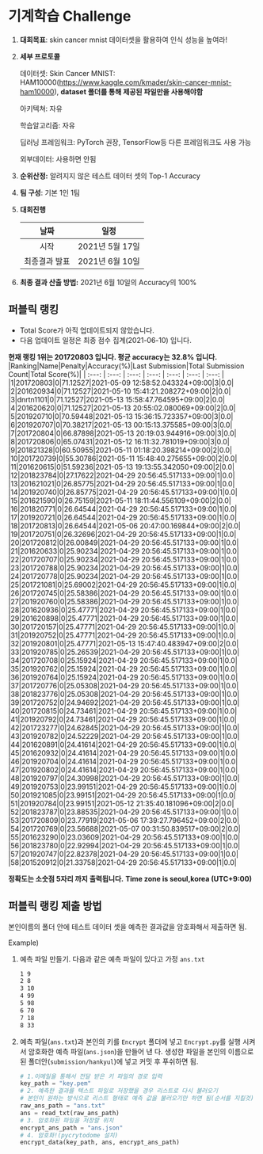 # **기계학습 Challenge**
1. **대회목표**: skin cancer mnist 데이터셋을 활용하여 인식 성능을 높여라!

2. **세부 프로토콜**

   데이터셋: Skin Cancer MNIST: HAM10000(https://www.kaggle.com/kmader/skin-cancer-mnist-ham10000), 
           **dataset 폴더를 통해 제공된 파일만을 사용해야함**

   아키텍쳐: 자유

   학습알고리즘: 자유

   딥러닝 프레임워크: PyTorch 권장, TensorFlow등 다른 프레임워크도 사용 가능

   외부데이터: 사용하면 안됨

3. **순위산정:** 알려지지 않은 테스트 데이터 셋의 Top-1 Accuracy

4. **팀 구성**: 기본 1인 1팀


5. **대회진행**

   |     날짜      |      일정       |
   | :-----------: | :-------------: |
   |     시작      | 2021년 5월 17일 |
   | 최종결과 발표 | 2021년 6월 10일  |

7. **최종 결과 산출 방법:** 2021년 6월 10일의 Accuracy의 100%


## 퍼블릭 랭킹

  
- Total Score가 아직 업데이트되지 않았습니다. 
 - 다음 업데이트 일정은 최종 점수 집계(2021-06-10) 입니다.
  
**현재 랭킹 1위는 201720803 입니다. 평균 accuracy는 32.8% 입니다.**
|Ranking|Name|Penalty|Accuracy(%)|Last Submission|Total Submission Count|Total Score(%)|
| :---: | :---: | :---: | :---: | :---: | :---: | :---: |
|1|201720803|0|71.12527|2021-05-09 12:58:52.043324+09:00|3|0.0|
|2|201620934|0|71.12527|2021-05-10 15:41:21.208272+09:00|2|0.0|
|3|dnrtn1101|0|71.12527|2021-05-13 15:58:47.764595+09:00|2|0.0|
|4|201620620|0|71.12527|2021-05-13 20:55:02.080069+09:00|2|0.0|
|5|201920710|0|70.59448|2021-05-13 15:36:15.723357+09:00|3|0.0|
|6|201920707|0|70.38217|2021-05-13 00:15:13.375585+09:00|3|0.0|
|7|201720804|0|66.87898|2021-05-13 20:19:03.944916+09:00|3|0.0|
|8|201720806|0|65.07431|2021-05-12 16:11:32.781019+09:00|3|0.0|
|9|201821328|0|60.50955|2021-05-11 01:18:20.398214+09:00|2|0.0|
|10|201720739|0|55.30786|2021-05-11 15:48:40.275655+09:00|2|0.0|
|11|201620615|0|51.59236|2021-05-13 19:13:55.342050+09:00|2|0.0|
|12|201823784|0|27.17622|2021-04-29 20:56:45.517133+09:00|1|0.0|
|13|201621021|0|26.85775|2021-04-29 20:56:45.517133+09:00|1|0.0|
|14|201920740|0|26.85775|2021-04-29 20:56:45.517133+09:00|1|0.0|
|15|201621590|0|26.75159|2021-05-11 18:11:44.556109+09:00|2|0.0|
|16|201820771|0|26.64544|2021-04-29 20:56:45.517133+09:00|1|0.0|
|17|201920721|0|26.64544|2021-04-29 20:56:45.517133+09:00|1|0.0|
|18|201720813|0|26.64544|2021-05-06 20:47:00.169844+09:00|2|0.0|
|19|201720751|0|26.32696|2021-04-29 20:56:45.517133+09:00|1|0.0|
|20|201720812|0|26.00849|2021-04-29 20:56:45.517133+09:00|1|0.0|
|21|201620633|0|25.90234|2021-04-29 20:56:45.517133+09:00|1|0.0|
|22|201720707|0|25.90234|2021-04-29 20:56:45.517133+09:00|1|0.0|
|23|201720788|0|25.90234|2021-04-29 20:56:45.517133+09:00|1|0.0|
|24|201720778|0|25.90234|2021-04-29 20:56:45.517133+09:00|1|0.0|
|25|201721081|0|25.69002|2021-04-29 20:56:45.517133+09:00|1|0.0|
|26|201720745|0|25.58386|2021-04-29 20:56:45.517133+09:00|1|0.0|
|27|201920760|0|25.58386|2021-04-29 20:56:45.517133+09:00|1|0.0|
|28|201620936|0|25.47771|2021-04-29 20:56:45.517133+09:00|1|0.0|
|29|201620898|0|25.47771|2021-04-29 20:56:45.517133+09:00|1|0.0|
|30|201720157|0|25.47771|2021-04-29 20:56:45.517133+09:00|1|0.0|
|31|201920752|0|25.47771|2021-04-29 20:56:45.517133+09:00|1|0.0|
|32|201920801|0|25.47771|2021-05-13 15:47:40.483947+09:00|2|0.0|
|33|201920785|0|25.26539|2021-04-29 20:56:45.517133+09:00|1|0.0|
|34|201720708|0|25.15924|2021-04-29 20:56:45.517133+09:00|1|0.0|
|35|201920762|0|25.15924|2021-04-29 20:56:45.517133+09:00|1|0.0|
|36|201920764|0|25.15924|2021-04-29 20:56:45.517133+09:00|1|0.0|
|37|201720776|0|25.05308|2021-04-29 20:56:45.517133+09:00|1|0.0|
|38|201823776|0|25.05308|2021-04-29 20:56:45.517133+09:00|1|0.0|
|39|201720752|0|24.94692|2021-04-29 20:56:45.517133+09:00|1|0.0|
|40|201720815|0|24.73461|2021-04-29 20:56:45.517133+09:00|1|0.0|
|41|201920792|0|24.73461|2021-04-29 20:56:45.517133+09:00|1|0.0|
|42|201723277|0|24.62845|2021-04-29 20:56:45.517133+09:00|1|0.0|
|43|201920782|0|24.52229|2021-04-29 20:56:45.517133+09:00|1|0.0|
|44|201620891|0|24.41614|2021-04-29 20:56:45.517133+09:00|1|0.0|
|45|201620932|0|24.41614|2021-04-29 20:56:45.517133+09:00|1|0.0|
|46|201920704|0|24.41614|2021-04-29 20:56:45.517133+09:00|1|0.0|
|47|201920802|0|24.41614|2021-04-29 20:56:45.517133+09:00|1|0.0|
|48|201920797|0|24.30998|2021-04-29 20:56:45.517133+09:00|1|0.0|
|49|201920753|0|23.99151|2021-04-29 20:56:45.517133+09:00|1|0.0|
|50|201921085|0|23.99151|2021-04-29 20:56:45.517133+09:00|1|0.0|
|51|201920784|0|23.99151|2021-05-12 21:35:40.181096+09:00|2|0.0|
|52|201823787|0|23.88535|2021-04-29 20:56:45.517133+09:00|1|0.0|
|53|201720809|0|23.77919|2021-05-06 17:39:27.796452+09:00|2|0.0|
|54|201720769|0|23.56688|2021-05-07 00:31:50.839517+09:00|2|0.0|
|55|201623290|0|23.03609|2021-04-29 20:56:45.517133+09:00|1|0.0|
|56|201823780|0|22.92994|2021-04-29 20:56:45.517133+09:00|1|0.0|
|57|201920747|0|22.82378|2021-04-29 20:56:45.517133+09:00|1|0.0|
|58|201520912|0|21.33758|2021-04-29 20:56:45.517133+09:00|1|0.0|


**정확도는 소숫점 5자리 까지 출력됩니다.**
**Time zone is seoul,korea (UTC+9:00)**
## 퍼블릭 랭킹 제출 방법

본인이름의 폴더 안에 테스트 데이터 셋을 예측한 결과값을 암호화해서 제출하면 됨.

Example) 

1. 예측 파일 만들기. 다음과 같은 예측 파일이 있다고 가정 `ans.txt`

   ```tex
   1 9
   2 8
   3 10
   4 99
   5 98
   6 70
   7 18
   8 33
   ```

2. 예측 파일(`ans.txt`)과 본인의 키를 `Encrypt` 폴더에 넣고 `Encrypt.py`를 실행 시켜서 암호화한 예측 파일(`ans.json`)을 만들어 낸 다. 생성한 파일을 본인의 이름으로 된 폴더안(`submission/hankyul`)에 넣고 커밋 후 푸쉬하면 됨.

   ```python
   # 1.이메일을 통해서 전달 받은 키 파일의 경로 입력
   key_path = "key.pem"
   # 2. 예측한 결과를 텍스트 파일로 저장했을 경우 리스트로 다시 불러오기
   # 본인이 원하는 방식으로 리스트 형태로 예측 값을 불러오기만 하면 됨(순서를 지킬것)
   raw_ans_path = "ans.txt"
   ans = read_txt(raw_ans_path)
   # 3. 암호화된 파일을 저장할 위치
   encrypt_ans_path = "ans.json"
   # 4. 암호화!(pycrytodome 설치)
   encrypt_data(key_path, ans, encrypt_ans_path)
   ```





